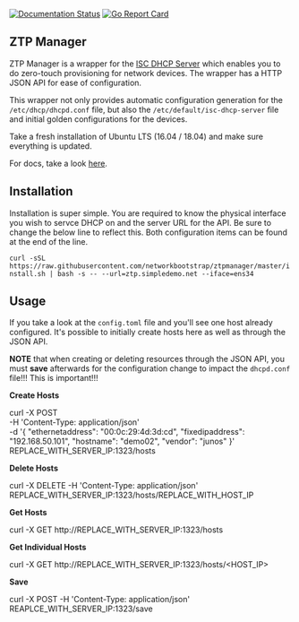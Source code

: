 [![Documentation Status](https://readthedocs.org/projects/ztpmanager/badge/?version=latest)](https://docs.networkbootstrap.com/en/latest/?badge=latest)
[![Go Report Card](https://goreportcard.com/badge/github.com/networkbootstrap/ztpmanagercode)](https://goreportcard.com/report/github.com/networkbootstrap/ztpmanagercode)
## ZTP Manager

ZTP Manager is a wrapper for the [ISC DHCP Server](https://www.isc.org/downloads/dhcp/) which enables you to do zero-touch provisioning for network devices. The wrapper has a HTTP JSON API for ease of configuration.

This wrapper not only provides automatic configuration generation for the `/etc/dhcp/dhcpd.conf` file, but also the `/etc/default/isc-dhcp-server` file and initial golden configurations for the devices. 

Take a fresh installation of Ubuntu LTS (16.04 / 18.04) and make sure everything is updated.

For docs, take a look [here](https://docs.networkbootstrap.com).

## Installation

Installation is super simple. You are required to know the physical interface you wish to servce DHCP on and the server URL for the API. Be sure to change the below line to reflect this. Both configuration items can be found at the end of the line.

`curl -sSL https://raw.githubusercontent.com/networkbootstrap/ztpmanager/master/install.sh | bash -s -- --url=ztp.simpledemo.net --iface=ens34`

## Usage

If you take a look at the `config.toml` file and you'll see one host already configured. It's possible to initially create hosts here as well as through the JSON API.

__NOTE__ that when creating or deleting resources through the JSON API, you must __save__ afterwards for the configuration change to impact the `dhcpd.conf` file!!! This is important!!!

__Create Hosts__

curl -X POST \
  -H 'Content-Type: application/json' \
  -d '{
    "ethernetaddress": "00:0c:29:4d:3d:cd",
    "fixedipaddress": "192.168.50.101",
    "hostname": "demo02",
    "vendor": "junos"
    }' \
   REPLACE_WITH_SERVER_IP:1323/hosts

__Delete Hosts__

curl -X DELETE -H 'Content-Type: application/json' REPLACE_WITH_SERVER_IP:1323/hosts/REPLACE_WITH_HOST_IP

__Get Hosts__

curl -X GET http://REPLACE_WITH_SERVER_IP:1323/hosts

__Get Individual Hosts__

curl -X GET http://REPLACE_WITH_SERVER_IP:1323/hosts/<HOST_IP>

__Save__

curl -X POST -H 'Content-Type: application/json' REAPLCE_WITH_SERVER_IP:1323/save



 
